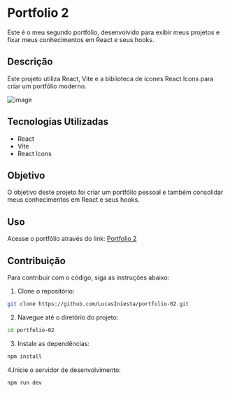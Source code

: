 # Portfolio 2

Este é o meu segundo portfólio, desenvolvido para exibir meus projetos e fixar meus conhecimentos em React e seus hooks.

## Descrição

Este projeto utiliza React, Vite e a biblioteca de ícones React Icons para criar um portfólio moderno.

![image](https://github.com/user-attachments/assets/66448655-4ec9-40e3-bae9-48d9839c141d)


## Tecnologias Utilizadas

- React
- Vite
- React Icons

## Objetivo

O objetivo deste projeto foi criar um portfólio pessoal e também consolidar meus conhecimentos em React e seus hooks.

## Uso

Acesse o portfólio através do link: [Portfolio 2](https://portfolio-02-one-lyart.vercel.app/)

## Contribuição

Para contribuir com o código, siga as instruções abaixo:

1. Clone o repositório:
```bash
git clone https://github.com/LucasIniesta/portfolio-02.git
```

2. Navegue até o diretório do projeto:
```bash
cd portfolio-02
```

3. Instale as dependências:
```bash
npm install
```

4.Inicie o servidor de desenvolvimento:
```bash
npm run dev
```



